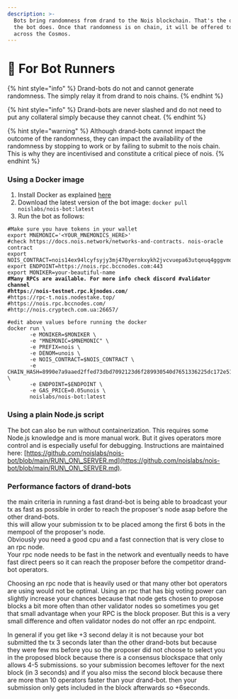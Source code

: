 ```yaml
---
description: >-
  Bots bring randomness from drand to the Nois blockchain. That's the only thing
  the bot does. Once that randomness is on chain, it will be offered to Dapps
  across the Cosmos.
---
```


# 🤖 For Bot Runners

{% hint style="info" %}
Drand-bots do not and cannot generate randomness. The simply relay it from drand to nois chains.
{% endhint %}

{% hint style="info" %}
Drand-bots are never slashed and do not need to put any collateral simply because they cannot cheat.
{% endhint %}

{% hint style="warning" %}
Although drand-bots cannot impact the outcome of the randomness, they can impact the availability of the randomness by stopping to work or by failing to submit to the nois chain. \
This is why they are incentivised and constitute a critical piece of nois.
{% endhint %}

### Using a Docker image

1. Install Docker as explained [here](https://docs.docker.com/engine/install/ubuntu/)
2. Download the latest version of the bot image: `docker pull noislabs/nois-bot:latest`
3. Run the bot as follows:

<pre class="language-bash"><code class="lang-bash">#Make sure you have tokens in your wallet
export MNEMONIC='&#x3C;YOUR_MNEMONICS_HERE>'
#check https://docs.nois.network/networks-and-contracts. nois-oracle contract
export NOIS_CONTRACT=nois14ex94lcyfsyjy3mj470yernkxykh2jvcvuepa63utqeuq4gggvmqx5sjm2
export ENDPOINT=https://nois.rpc.bccnodes.com:443
export MONIKER=your-beautiful-name
<strong>#Many RPCs are available. For more info check discord #validator channel
</strong><strong>#https://nois-testnet.rpc.kjnodes.com/
</strong>#https://rpc-t.nois.nodestake.top/
#https://nois.rpc.bccnodes.com/
#http://nois.cryptech.com.ua:26657/

#edit above values before running the docker
docker run \
       -e MONIKER=$MONIKER \
       -e "MNEMONIC=$MNEMONIC" \
       -e PREFIX=nois \
       -e DENOM=unois \
       -e NOIS_CONTRACT=$NOIS_CONTRACT \
       -e CHAIN_HASH=8990e7a9aaed2ffed73dbd7092123d6f289930540d7651336225dc172e51b2ce \
       -e ENDPOINT=$ENDPOINT \
       -e GAS_PRICE=0.05unois \
       noislabs/nois-bot:latest
</code></pre>

### Using a plain Node.js script

The bot can also be run without containerization. This requires some Node.js knowledge and is more manual work. But it gives operators more control and is especially useful for debugging. Instructions are maintained here: [https://github.com/noislabs/nois-bot/blob/main/RUN\_ON\_SERVER.md](https://github.com/noislabs/nois-bot/blob/main/RUN\_ON\_SERVER.md).

### Performance factors of drand-bots

the main criteria in running a fast drand-bot is being able to broadcast your tx as fast as possible in order to reach the proposer's node asap before the other drand-bots. \
this will allow your submission tx to be placed among the first 6 bots in the mempool of the proposer's node.\
Obviously you need a good cpu and a fast connection that is very close to an rpc node.\
Your rpc node needs to be fast in the network and eventually needs to have fast direct peers so it can reach the proposer before the competitor drand-bot operators.

Choosing an rpc node that is heavily used or that many other bot operators are using would not be optimal. Using an rpc that has big voting power can slightly increase your chances because that node gets chosen to propose blocks a bit more often than other validator nodes so sometimes you get that small advantage when your RPC is the block proposer. But this is a very small difference and often validator nodes do not offer an rpc endpoint.

In general if you get like +3 second delay it is not because your bot submitted the tx 3 seconds later than the other drand-bots but because they were few ms before you so the proposer did not choose to select you in the proposed block because there is a consensus blockspace that only allows 4-5 submissions. so your submission becomes leftover for the next block (in 3 seconds) and if you also miss the second block because there are more than 10 operators faster than your drand-bot. then your submission only gets included in the block afterwards so +6seconds.
